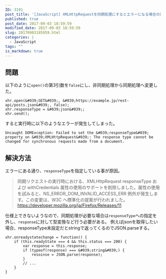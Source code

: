 ```yaml
---
ID: 3191
post_title: '[JavaScript] XMLHttpRequestを同期処理にするとエラーになる場合の対処法'
published: true
post_date: 2017-09-03 18:59:59
modified_date: 2017-09-03 18:59:59
slug: 20170903185959.html
categories: |
  - JavaScript
tags: ""
is_markdown: true
---
```

## 問題

以下のように`open()`の第3引数を`false`にし、非同期処理から同期処理へ変更した。

```language-javascript
xhr.open(&#039;GET&#039;, &#039;https://example.jp/rest-api/posts.json&#039;, false);
xhr.responseType = &#039;json&#039;;
xhr.send();
```

すると実行時に以下のようなエラーが発生してしまった。

```
Uncaught DOMException: Failed to set the &#039;responseType&#039; property on &#039;XMLHttpRequest&#039;: The response type cannot be changed for synchronous requests made from a document.
```

## 解決方法

エラーにある通り、`responseType`を指定している事が原因。

> 同期リクエストの実行時における、XMLHttpRequest responseType および withCredentials 属性の使用のサポートを削除しました。属性の使用を試みると、NS_ERROR_DOM_INVALID_ACCESS_ERR 例外が発生します。この変更は、W3C へ標準化の提案が行われました。
> https://developer.mozilla.org/ja/Firefox/Releases/11

仕様上できないようなので、同期処理が必要な場合は`responseType`への指定を外し、`response`に対して型変換など行う必要がある。
例えばjsonを取得したい場合、responseType未設定だとstringで返ってくるのでJSON.parseする。

```language-javascript
xhr.onreadystatechange = function() {
    if (this.readyState === 4 && this.status === 200) {
        var response = this.response;
        if (typeof(response) === &#039;string&#039;) {
            resoinse = JSON.parse(response);
        }
        // ...
    }
}
```